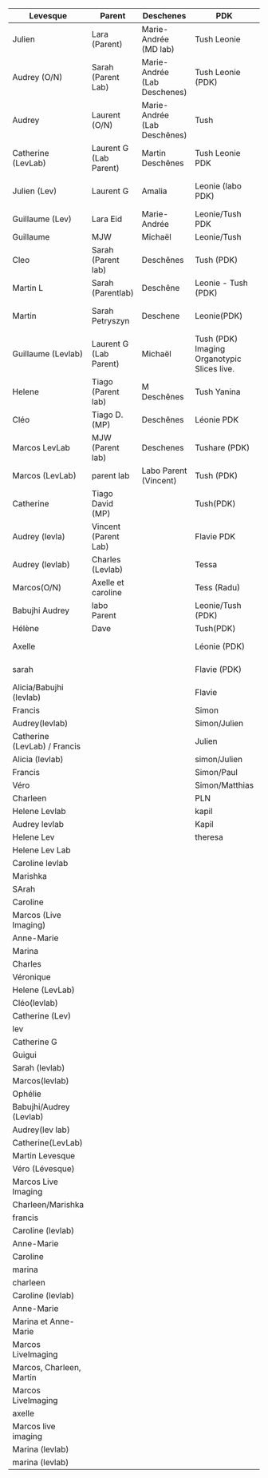 | Levesque                     | Parent                 | Deschenes                    | PDK                                         | YDK            | Toth               | SAG              | JK                  | CFS                  | JPJ                    | Labonte                | Menard             | cicchetti      | Ethier               | Timofeev         |
| ---------------------------- | ---------------------- | ---------------------------- | ------------------------------------------- | -------------- | ------------------ | ---------------- | ------------------- | -------------------- | ---------------------- | ---------------------- | ------------------ | -------------- | -------------------- | ---------------- |
| Julien                       | Lara (Parent)          | Marie-Andrée (MD lab)        | Tush Leonie                                 | Samuel (YDK)   | Yanina             | Sarah (SAG Lab)  | Mélanie (JK)        | Isabelle BJ (CFS)    | Sunny Kumar            | khaled                 | Kaska (Menard Lab) | Giulia         | Labo Éthier (Maxime) | Josee (IT lab)   |
| Audrey (O/N)                 | Sarah (Parent Lab)     | Marie-Andrée (Lab Deschenes) | Tush Leonie (PDK)                           | Samuel         | Chamberland (Toth) | Qian (SAG)       | Mélanie (JK) 8:15   | Isabelle (CFS)       | Sunny                  | Thibault (BL)          | giulia             | ethier         | Josee                |                  |
| Audrey                       | Laurent (O/N)          | Marie-Andrée (Lab Deschênes) | Tush                                        | Feng, YDK      |                    | Archana          | Tereza/Mélanie (JK) | Myriam (Sephton)     | Banshi                 | Khaled                 |                    |                | éthier               | Richard (IT lab) |
| Catherine (LevLab)           | Laurent G (Lab Parent) | Martin Deschênes             | Tush Leonie PDK                             | Melina         |                    | Delphine         | Tereza (JK)         | Myriam (Sephton lab) | khaled (Labonté #6869) |                        | Ethier             | Josee /Vincent |                      |                  |
| Julien (Lev)                 | Laurent G              | Amalia                       | Leonie (labo PDK)                           | Melina (YDK)   |                    | Qian             | Revathy (JK)        | Maria (CFS)          | SUNNY                  | khaled (Labonté #6869) |                    | Éthier         |                      |                  |
| Guillaume (Lev)              | Lara Eid               | Marie-Andrée                 | Leonie/Tush PDK                             | Axelle (YDK)   |                    | Cédric           | Revathy(JK)         | Chantelle            | BANSHI                 | Khaled 6869            |                    |                |                      |                  |
| Guillaume                    | MJW                    | Michaël                      | Leonie/Tush                                 | Axelle(YDK)    |                    | cedric           | Romina (JK)         | chantelle            | sunny                  |                        |                    |                |                      |                  |
| Cleo                         | Sarah (Parent lab)     | Deschênes                    | Tush (PDK)                                  | Iason (YDK)    |                    | Sarah (SAG)      | Romina              | Myriam (sephton)     | Banshi (JPJ)           |                        |                    |                |                      |                  |
| Martin L                     | Sarah (Parentlab)      | Deschêne                     | Leonie - Tush (PDK)                         | Johanna (YDK)  |                    | Sarah (SaG)      | Melanie (JK)        | Myriam (Lab C.S.)    |                        |                        |                    |                |                      |                  |
| Martin                       | Sarah Petryszyn        | Deschene                     | Leonie(PDK)                                 | Sahara (YDK)   |                    | Cédric (SAg)     |                     | Myriam (Lab Sephton) |                        |                        |                    |                |                      |                  |
| Guillaume (Levlab)           | Laurent G (Lab Parent) | Michaël                      | Tush (PDK) Imaging Organotypic Slices live. | Sahara (YDK)   |                    | Sarah Sag        |                     | Isabelle (Sephton)   |                        |                        |                    |                |                      |                  |
| Helene                       | Tiago (Parent lab)     | M Deschênes                  | Tush Yanina                                 | Axelle / Iason |                    | Sarah SAG        |                     |                      |                        |                        |                    |                |                      |                  |
| Cléo                         | Tiago D. (MP)          | Deschênes                    | Léonie PDK                                  | Feng YDK       |                    | Cedric (SAG)     |                     |                      |                        |                        |                    |                |                      |                  |
| Marcos LevLab                | MJW (Parent lab)       | Deschenes                    | Tushare (PDK)                               | Reza           |                    | Qian (SAG)       |                     |                      |                        |                        |                    |                |                      |                  |
| Marcos (LevLab)              | parent lab             | Labo Parent (Vincent)        | Tush (PDK)                                  | Antoine        |                    | Archana (SAG)    |                     |                      |                        |                        |                    |                |                      |                  |
| Catherine                    | Tiago David (MP)       |                              | Tush(PDK)                                   | Louis-Etienne  |                    | Delphine (SAG)   |                     |                      |                        |                        |                    |                |                      |                  |
| Audrey (levla)               | Vincent (Parent Lab)   |                              | Flavie PDK                                  |                |                    | Cédric (SAG)     |                     |                      |                        |                        |                    |                |                      |                  |
| Audrey (levlab)              | Charles (Levlab)       |                              | Tessa                                       |                |                    | Alessandra SAG   |                     |                      |                        |                        |                    |                |                      |                  |
| Marcos(O/N)                  | Axelle et caroline     |                              | Tess (Radu)                                 |                |                    | Alessandra       |                     |                      |                        |                        |                    |                |                      |                  |
| Babujhi Audrey               | labo Parent            |                              | Leonie/Tush (PDK)                           |                |                    | Alessandra (SAG) |                     |                      |                        |                        |                    |                |                      |                  |
| Hélène                       | Dave                   |                              | Tush(PDK)                                   |                |                    | Tiziano          |                     |                      |                        |                        |                    |                |                      |                  |
| Axelle                       |                        |                              | Léonie (PDK)                                |                |                    | Cedric (SAG)à    |                     |                      |                        |                        |                    |                |                      |                  |
| sarah                        |                        |                              | Flavie (PDK)                                |                |                    | Cédric (sag)     |                     |                      |                        |                        |                    |                |                      |                  |
| Alicia/Babujhi (levlab)      |                        |                              | Flavie                                      |                |                    | archana          |                     |                      |                        |                        |                    |                |                      |                  |
| Francis                      |                        |                              | Simon                                       |                |                    | Archana          |                     |                      |                        |                        |                    |                |                      |                  |
| Audrey(levlab)               |                        |                              | Simon/Julien                                |                |                    |                  |                     |                      |                        |                        |                    |                |                      |                  |
| Catherine (LevLab) / Francis |                        |                              | Julien                                      |                |                    |                  |                     |                      |                        |                        |                    |                |                      |                  |
| Alicia (levlab)              |                        |                              | simon/Julien                                |                |                    |                  |                     |                      |                        |                        |                    |                |                      |                  |
| Francis                      |                        |                              | Simon/Paul                                  |                |                    |                  |                     |                      |                        |                        |                    |                |                      |                  |
| Véro                         |                        |                              | Simon/Matthias                              |                |                    |                  |                     |                      |                        |                        |                    |                |                      |                  |
| Charleen                     |                        |                              | PLN                                         |                |                    |                  |                     |                      |                        |                        |                    |                |                      |                  |
| Helene Levlab                |                        |                              | kapil                                       |                |                    |                  |                     |                      |                        |                        |                    |                |                      |                  |
| Audrey levlab                |                        |                              | Kapil                                       |                |                    |                  |                     |                      |                        |                        |                    |                |                      |                  |
| Helene Lev                   |                        |                              | theresa                                     |                |                    |                  |                     |                      |                        |                        |                    |                |                      |                  |
| Helene Lev Lab               |                        |                              |                                             |                |                    |                  |                     |                      |                        |                        |                    |                |                      |                  |
| Caroline levlab              |                        |                              |                                             |                |                    |                  |                     |                      |                        |                        |                    |                |                      |                  |
| Marishka                     |                        |                              |                                             |                |                    |                  |                     |                      |                        |                        |                    |                |                      |                  |
| SArah                        |                        |                              |                                             |                |                    |                  |                     |                      |                        |                        |                    |                |                      |                  |
| Caroline                     |                        |                              |                                             |                |                    |                  |                     |                      |                        |                        |                    |                |                      |                  |
| Marcos (Live Imaging)        |                        |                              |                                             |                |                    |                  |                     |                      |                        |                        |                    |                |                      |                  |
| Anne-Marie                   |                        |                              |                                             |                |                    |                  |                     |                      |                        |                        |                    |                |                      |                  |
| Marina                       |                        |                              |                                             |                |                    |                  |                     |                      |                        |                        |                    |                |                      |                  |
| Charles                      |                        |                              |                                             |                |                    |                  |                     |                      |                        |                        |                    |                |                      |                  |
| Véronique                    |                        |                              |                                             |                |                    |                  |                     |                      |                        |                        |                    |                |                      |                  |
| Helene (LevLab)              |                        |                              |                                             |                |                    |                  |                     |                      |                        |                        |                    |                |                      |                  |
| Cléo(levlab)                 |                        |                              |                                             |                |                    |                  |                     |                      |                        |                        |                    |                |                      |                  |
| Catherine (Lev)              |                        |                              |                                             |                |                    |                  |                     |                      |                        |                        |                    |                |                      |                  |
| lev                          |                        |                              |                                             |                |                    |                  |                     |                      |                        |                        |                    |                |                      |                  |
| Catherine G                  |                        |                              |                                             |                |                    |                  |                     |                      |                        |                        |                    |                |                      |                  |
| Guigui                       |                        |                              |                                             |                |                    |                  |                     |                      |                        |                        |                    |                |                      |                  |
| Sarah (levlab)               |                        |                              |                                             |                |                    |                  |                     |                      |                        |                        |                    |                |                      |                  |
| Marcos(levlab)               |                        |                              |                                             |                |                    |                  |                     |                      |                        |                        |                    |                |                      |                  |
| Ophélie                      |                        |                              |                                             |                |                    |                  |                     |                      |                        |                        |                    |                |                      |                  |
| Babujhi/Audrey (Levlab)      |                        |                              |                                             |                |                    |                  |                     |                      |                        |                        |                    |                |                      |                  |
| Audrey(lev lab)              |                        |                              |                                             |                |                    |                  |                     |                      |                        |                        |                    |                |                      |                  |
| Catherine(LevLab)            |                        |                              |                                             |                |                    |                  |                     |                      |                        |                        |                    |                |                      |                  |
| Martin Levesque              |                        |                              |                                             |                |                    |                  |                     |                      |                        |                        |                    |                |                      |                  |
| Véro (Lévesque)              |                        |                              |                                             |                |                    |                  |                     |                      |                        |                        |                    |                |                      |                  |
| Marcos Live Imaging          |                        |                              |                                             |                |                    |                  |                     |                      |                        |                        |                    |                |                      |                  |
| Charleen/Marishka            |                        |                              |                                             |                |                    |                  |                     |                      |                        |                        |                    |                |                      |                  |
| francis                      |                        |                              |                                             |                |                    |                  |                     |                      |                        |                        |                    |                |                      |                  |
| Caroline (levlab)            |                        |                              |                                             |                |                    |                  |                     |                      |                        |                        |                    |                |                      |                  |
| Anne-Marie                   |                        |                              |                                             |                |                    |                  |                     |                      |                        |                        |                    |                |                      |                  |
| Caroline                     |                        |                              |                                             |                |                    |                  |                     |                      |                        |                        |                    |                |                      |                  |
| marina                       |                        |                              |                                             |                |                    |                  |                     |                      |                        |                        |                    |                |                      |                  |
| charleen                     |                        |                              |                                             |                |                    |                  |                     |                      |                        |                        |                    |                |                      |                  |
| Caroline (levlab)            |                        |                              |                                             |                |                    |                  |                     |                      |                        |                        |                    |                |                      |                  |
| Anne-Marie                   |                        |                              |                                             |                |                    |                  |                     |                      |                        |                        |                    |                |                      |                  |
| Marina et Anne-Marie         |                        |                              |                                             |                |                    |                  |                     |                      |                        |                        |                    |                |                      |                  |
| Marcos LiveImaging           |                        |                              |                                             |                |                    |                  |                     |                      |                        |                        |                    |                |                      |                  |
| Marcos, Charleen, Martin     |                        |                              |                                             |                |                    |                  |                     |                      |                        |                        |                    |                |                      |                  |
| Marcos LiveImaging           |                        |                              |                                             |                |                    |                  |                     |                      |                        |                        |                    |                |                      |                  |
| axelle                       |                        |                              |                                             |                |                    |                  |                     |                      |                        |                        |                    |                |                      |                  |
| Marcos live imaging          |                        |                              |                                             |                |                    |                  |                     |                      |                        |                        |                    |                |                      |                  |
| Marina (levlab)              |                        |                              |                                             |                |                    |                  |                     |                      |                        |                        |                    |                |                      |                  |
| marina (levlab)              |                        |                              |                                             |                |                    |                  |                     |                      |                        |                        |                    |                |                      |                  |